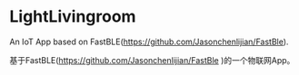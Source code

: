 # LightLivingroom

An IoT App based on FastBLE(https://github.com/Jasonchenlijian/FastBle).

基于FastBLE(https://github.com/Jasonchenlijian/FastBle )的一个物联网App。
